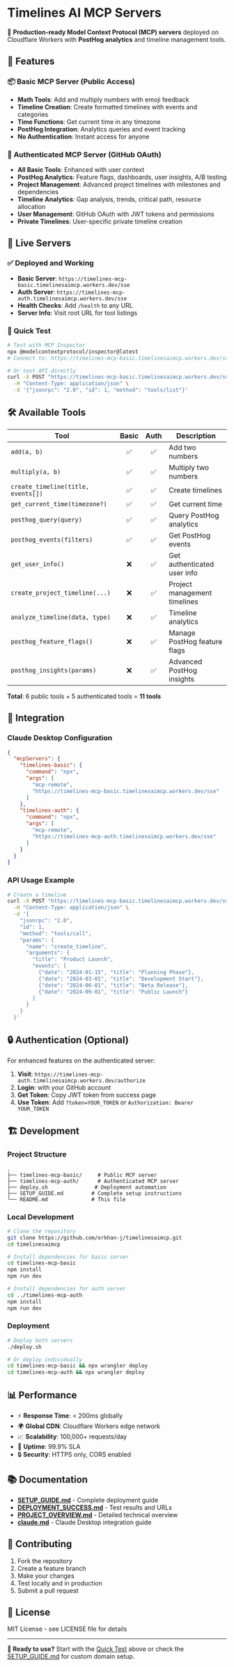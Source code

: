 # Timelines AI MCP Servers

🚀 **Production-ready Model Context Protocol (MCP) servers** deployed on Cloudflare Workers with **PostHog analytics** and timeline management tools.

## 🌟 Features

### 📦 **Basic MCP Server** (Public Access)
- **Math Tools**: Add and multiply numbers with emoji feedback
- **Timeline Creation**: Create formatted timelines with events and categories
- **Time Functions**: Get current time in any timezone
- **PostHog Integration**: Analytics queries and event tracking
- **No Authentication**: Instant access for anyone

### 🔐 **Authenticated MCP Server** (GitHub OAuth)
- **All Basic Tools**: Enhanced with user context
- **PostHog Analytics**: Feature flags, dashboards, user insights, A/B testing
- **Project Management**: Advanced project timelines with milestones and dependencies
- **Timeline Analytics**: Gap analysis, trends, critical path, resource allocation
- **User Management**: GitHub OAuth with JWT tokens and permissions
- **Private Timelines**: User-specific private timeline creation

## 🚀 Live Servers

### ✅ Deployed and Working
- **Basic Server**: `https://timelines-mcp-basic.timelinesaimcp.workers.dev/sse`
- **Auth Server**: `https://timelines-mcp-auth.timelinesaimcp.workers.dev/sse`
- **Health Checks**: Add `/health` to any URL
- **Server Info**: Visit root URL for tool listings

### 🧪 Quick Test
```bash
# Test with MCP Inspector
npx @modelcontextprotocol/inspector@latest
# Connect to: https://timelines-mcp-basic.timelinesaimcp.workers.dev/sse

# Or test API directly
curl -X POST "https://timelines-mcp-basic.timelinesaimcp.workers.dev/sse" \
  -H "Content-Type: application/json" \
  -d '{"jsonrpc": "2.0", "id": 1, "method": "tools/list"}'
```

## 🛠️ Available Tools

| Tool | Basic | Auth | Description |
|------|:-----:|:----:|-------------|
| `add(a, b)` | ✅ | ✅ | Add two numbers |
| `multiply(a, b)` | ✅ | ✅ | Multiply two numbers |
| `create_timeline(title, events[])` | ✅ | ✅ | Create timelines |
| `get_current_time(timezone?)` | ✅ | ✅ | Get current time |
| `posthog_query(query)` | ✅ | ✅ | Query PostHog analytics |
| `posthog_events(filters)` | ✅ | ✅ | Get PostHog events |
| `get_user_info()` | ❌ | ✅ | Get authenticated user info |
| `create_project_timeline(...)` | ❌ | ✅ | Project management timelines |
| `analyze_timeline(data, type)` | ❌ | ✅ | Timeline analytics |
| `posthog_feature_flags()` | ❌ | ✅ | Manage PostHog feature flags |
| `posthog_insights(params)` | ❌ | ✅ | Advanced PostHog insights |

**Total**: 6 public tools + 5 authenticated tools = **11 tools**

## 📱 Integration

### Claude Desktop Configuration
```json
{
  "mcpServers": {
    "timelines-basic": {
      "command": "npx",
      "args": [
        "mcp-remote",
        "https://timelines-mcp-basic.timelinesaimcp.workers.dev/sse"
      ]
    },
    "timelines-auth": {
      "command": "npx",
      "args": [
        "mcp-remote",
        "https://timelines-mcp-auth.timelinesaimcp.workers.dev/sse"
      ]
    }
  }
}
```

### API Usage Example
```bash
# Create a timeline
curl -X POST "https://timelines-mcp-basic.timelinesaimcp.workers.dev/sse" \
  -H "Content-Type: application/json" \
  -d '{
    "jsonrpc": "2.0",
    "id": 1,
    "method": "tools/call",
    "params": {
      "name": "create_timeline",
      "arguments": {
        "title": "Product Launch",
        "events": [
          {"date": "2024-01-15", "title": "Planning Phase"},
          {"date": "2024-03-01", "title": "Development Start"},
          {"date": "2024-06-01", "title": "Beta Release"},
          {"date": "2024-09-01", "title": "Public Launch"}
        ]
      }
    }
  }'
```

## 🔒 Authentication (Optional)

For enhanced features on the authenticated server:

1. **Visit**: `https://timelines-mcp-auth.timelinesaimcp.workers.dev/authorize`
2. **Login**: with your GitHub account
3. **Get Token**: Copy JWT token from success page
4. **Use Token**: Add `?token=YOUR_TOKEN` or `Authorization: Bearer YOUR_TOKEN`

## 🏗️ Development

### Project Structure
```
.
├── timelines-mcp-basic/     # Public MCP server
├── timelines-mcp-auth/      # Authenticated MCP server
├── deploy.sh               # Deployment automation
├── SETUP_GUIDE.md         # Complete setup instructions
└── README.md              # This file
```

### Local Development
```bash
# Clone the repository
git clone https://github.com/orkhan-j/timelinesaimcp.git
cd timelinesaimcp

# Install dependencies for basic server
cd timelines-mcp-basic
npm install
npm run dev

# Install dependencies for auth server
cd ../timelines-mcp-auth
npm install
npm run dev
```

### Deployment
```bash
# Deploy both servers
./deploy.sh

# Or deploy individually
cd timelines-mcp-basic && npx wrangler deploy
cd timelines-mcp-auth && npx wrangler deploy
```

## 📊 Performance

- ⚡ **Response Time**: < 200ms globally
- 🌍 **Global CDN**: Cloudflare Workers edge network
- 📈 **Scalability**: 100,000+ requests/day
- 🔄 **Uptime**: 99.9% SLA
- 🔒 **Security**: HTTPS only, CORS enabled

## 📚 Documentation

- **[SETUP_GUIDE.md](SETUP_GUIDE.md)** - Complete deployment guide
- **[DEPLOYMENT_SUCCESS.md](DEPLOYMENT_SUCCESS.md)** - Test results and URLs
- **[PROJECT_OVERVIEW.md](PROJECT_OVERVIEW.md)** - Detailed technical overview
- **[claude.md](claude.md)** - Claude Desktop integration guide

## 🤝 Contributing

1. Fork the repository
2. Create a feature branch
3. Make your changes
4. Test locally and in production
5. Submit a pull request

## 📄 License

MIT License - see LICENSE file for details

---

**🎯 Ready to use?** Start with the [Quick Test](#-quick-test) above or check the [SETUP_GUIDE.md](SETUP_GUIDE.md) for custom domain setup.